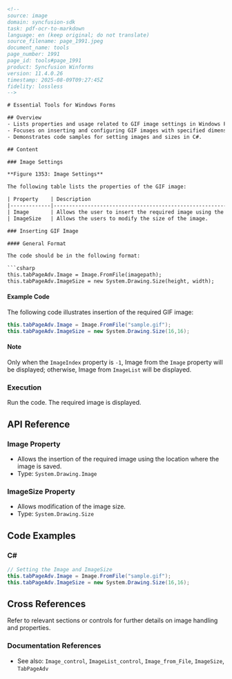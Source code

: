 ```html
<!--
source: image
domain: syncfusion-sdk
task: pdf-ocr-to-markdown
language: en (keep original; do not translate)
source_filename: page_1991.jpeg
document_name: tools
page_number: 1991
page_id: tools#page_1991
product: Syncfusion Winforms
version: 11.4.0.26
timestamp: 2025-08-09T09:27:45Z
fidelity: lossless
-->

# Essential Tools for Windows Forms

## Overview
- Lists properties and usage related to GIF image settings in Windows Forms.
- Focuses on inserting and configuring GIF images with specified dimensions.
- Demonstrates code samples for setting images and sizes in C#.

## Content

### Image Settings

**Figure 1353: Image Settings**

The following table lists the properties of the GIF image:

| Property    | Description                                                                                       | Type of Property |
|-------------|---------------------------------------------------------------------------------------------------|------------------|
| Image       | Allows the user to insert the required image using the location where the image is saved.          | Image            |
| ImageSize   | Allows the users to modify the size of the image.                                                 | Size             |

### Inserting GIF Image

#### General Format

The code should be in the following format:

```csharp
this.tabPageAdv.Image = Image.FromFile(imagepath);
this.tabPageAdv.ImageSize = new System.Drawing.Size(height, width);
```

#### Example Code

The following code illustrates insertion of the required GIF image:

```csharp
this.tabPageAdv.Image = Image.FromFile("sample.gif");
this.tabPageAdv.ImageSize = new System.Drawing.Size(16,16);
```

#### Note

Only when the `ImageIndex` property is `-1`, Image from the `Image` property will be displayed; otherwise, Image from `ImageList` will be displayed.

### Execution

Run the code. The required image is displayed.

## API Reference

### Image Property
- Allows the insertion of the required image using the location where the image is saved.
- Type: `System.Drawing.Image`

### ImageSize Property
- Allows modification of the image size.
- Type: `System.Drawing.Size`

## Code Examples

### C#

```csharp
// Setting the Image and ImageSize
this.tabPageAdv.Image = Image.FromFile("sample.gif");
this.tabPageAdv.ImageSize = new System.Drawing.Size(16,16);
```

## Cross References

Refer to relevant sections or controls for further details on image handling and properties.

### Documentation References
- See also: `Image_control`, `ImageList_control`, `Image_from_File`, `ImageSize`, `TabPageAdv`

<!-- tags: [syncfusion, windows forms, image settings, gif images, tabpageadv, csharp, image properties] keywords: [image, image size, gif, tabpageadv, insert image, image properties, code examples] -->
```